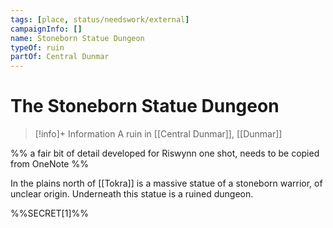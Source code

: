 ```yaml
---
tags: [place, status/needswork/external]
campaignInfo: []
name: Stoneborn Statue Dungeon
typeOf: ruin
partOf: Central Dunmar
---
```

# The Stoneborn Statue Dungeon
>[!info]+ Information
> A  ruin in [[Central Dunmar]], [[Dunmar]]

%% a fair bit of detail developed for Riswynn one shot, needs to be copied from OneNote %%

In the plains north of [[Tokra]] is a massive statue of a stoneborn warrior, of unclear origin. Underneath this statue is a ruined dungeon. 

%%SECRET[1]%%

